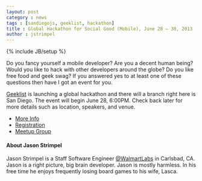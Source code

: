 ```yaml
---
layout: post
category : news
tags : [sandiegojs, geeklist, hackathon]
title : Global Hackathon for Social Good (Mobile), June 28 – 30, 2013
author : jstrimpel
---
```


{% include JB/setup %}

Do you fancy yourself a mobile developer? Are you a decent human being? Would you like to hack with other developers around the globe?
Do you like free food and geek swag? If you answered yes to at least one of these questions then have I got an event for you.

[Geeklist](https://geekli.st/) is launching a global hackathon and there will a branch right here is San Diego.
The event will begin June 28, 6:00PM. Check back later for more details such as location, speakers, and venue.

- [More Info](http://blog.geekli.st/post/52205604895/global-hackathon-for-social-good-mobile)
- [Registration](https://docs.google.com/forms/d/1xd7-0jY0E-agNOjLCgxbgmt8LA09CEt7uTPRdKi6b6Q/viewform)
- [Meetup Group](http://www.meetup.com/Geeklist-San-Francisco-Meetup-Series/events/122945502/)

#### About Jason Strimpel

Jason Strimpel is a Staff Software Engineer [@WalmartLabs](http://www.walmartlabs.com/) in Carlsbad, CA.
Jason is a right picture, big brain developer. Jason is mostly harmless. In his free time he
enjoys frequently losing board games to his wife, Lasca.
